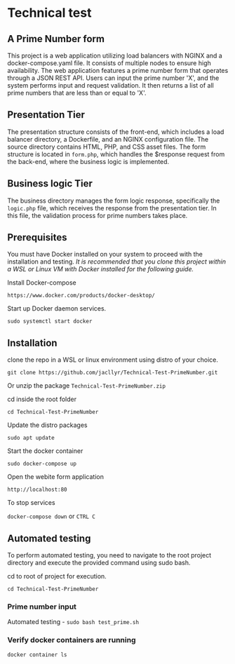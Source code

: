 # Technical test

## A Prime Number form

This project is a web application utilizing load balancers with NGINX and a docker-compose.yaml file. It consists of multiple nodes to ensure high availability. The web application features a prime number form that operates through a JSON REST API. Users can input the prime number 'X', and the system performs input and request validation. It then returns a list of all prime numbers that are less than or equal to 'X'.

## Presentation Tier

The presentation structure consists of the front-end, which includes a load balancer directory, a Dockerfile, and an NGINX configuration file. The source directory contains HTML, PHP, and CSS asset files. The form structure is located in `form.php`, which handles the $response request from the back-end, where the business logic is implemented.

## Business logic Tier

The business directory manages the form logic response, specifically the `logic.php` file, which receives the response from the presentation tier. In this file, the validation process for prime numbers takes place.

## Prerequisites

You must have Docker installed on your system to proceed with the installation and testing. *It is recommended that you clone this project within a WSL or Linux VM with Docker installed for the following guide.*

Install Docker-compose

`https://www.docker.com/products/docker-desktop/`

Start up Docker daemon services.

`sudo systemctl start docker`

## Installation

clone the repo in a WSL or linux environment using distro of your choice.

`git clone https://github.com/jacllyr/Technical-Test-PrimeNumber.git`

Or unzip the package `Technical-Test-PrimeNumber.zip`

cd inside the root folder 

`cd Technical-Test-PrimeNumber`

Update the distro packages

`sudo apt update`

Start the docker container

`sudo docker-compose up`

Open the webite form application 

`http://localhost:80`

To stop services

`docker-compose down` or `CTRL C`

## Automated testing

To perform automated testing, you need to navigate to the root project directory and execute the provided command using sudo bash.

cd to root of project for execution.

`cd Technical-Test-PrimeNumber`

### Prime number input

Automated testing - `sudo bash test_prime.sh`

### Verify docker containers are running

`docker container ls`